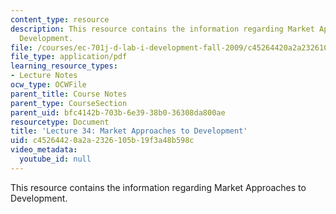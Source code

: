 ```yaml
---
content_type: resource
description: This resource contains the information regarding Market Approaches to
  Development.
file: /courses/ec-701j-d-lab-i-development-fall-2009/c45264420a2a2326105b19f3a48b598c_MITEC_701JF09_lec34_nb.pdf
file_type: application/pdf
learning_resource_types:
- Lecture Notes
ocw_type: OCWFile
parent_title: Course Notes
parent_type: CourseSection
parent_uid: bfc4142b-703b-6e39-38b0-36308da800ae
resourcetype: Document
title: 'Lecture 34: Market Approaches to Development'
uid: c4526442-0a2a-2326-105b-19f3a48b598c
video_metadata:
  youtube_id: null
---
```

This resource contains the information regarding Market Approaches to Development.

